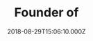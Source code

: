 ---
templateKey: testimonial
name: Tamara Lohan
title: Founder of
company: Mr and Mrs Smith
url: https://mrandmrssmith.com
image: tamara-lohan.jpg
date: 2018-08-29T15:06:10.000Z
emphasis: connected
testimonial: My number 1 resource for any question or problem I have… so responsive, helpful and connected that I’m yet to have any issue unresolved by my fellow members… it’s truly special
---